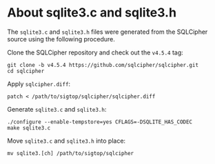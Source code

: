 # About sqlite3.c and sqlite3.h

The `sqlite3.c` and `sqlite3.h` files were generated from the SQLCipher source
using the following procedure.

Clone the SQLCipher repository and check out the `v4.5.4` tag:

	git clone -b v4.5.4 https://github.com/sqlcipher/sqlcipher.git
	cd sqlcipher

Apply `sqlcipher.diff`:

	patch < /path/to/sigtop/sqlcipher/sqlcipher.diff

Generate `sqlite3.c` and `sqlite3.h`:

	./configure --enable-tempstore=yes CFLAGS=-DSQLITE_HAS_CODEC
	make sqlite3.c

Move `sqlite3.c` and `sqlite3.h` into place:

	mv sqlite3.[ch] /path/to/sigtop/sqlcipher
